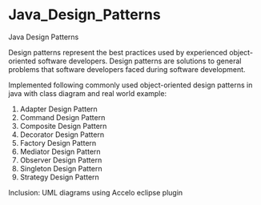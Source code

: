 # Java_Design_Patterns
Java Design Patterns


Design patterns represent the best practices used by experienced object-oriented software developers. Design patterns are solutions to general problems that software developers faced during software development.

Implemented following commonly used object-oriented design patterns in java with class diagram and real world example:

1. Adapter Design Pattern
2. Command Design Pattern
3. Composite Design Pattern
4. Decorator Design Pattern
5. Factory Design Pattern
6. Mediator Design Pattern
7. Observer Design Pattern
8. Singleton Design Pattern
9. Strategy Design Pattern

Inclusion: UML diagrams using Accelo eclipse plugin
